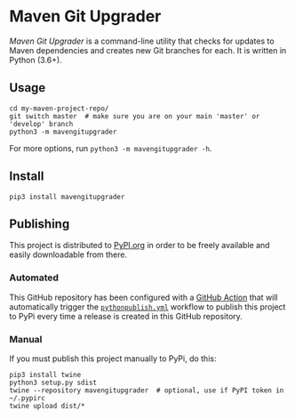 # Maven Git Upgrader

*Maven Git Upgrader* is a command-line utility that checks for updates to Maven
dependencies and creates new Git branches for each. It is written in Python
(3.6+).

## Usage

```shell script
cd my-maven-project-repo/
git switch master  # make sure you are on your main 'master' or 'develop' branch
python3 -m mavengitupgrader
```

For more options, run `python3 -m mavengitupgrader -h`.

## Install

```shell script
pip3 install mavengitupgrader
```

## Publishing

This project is distributed to [PyPI.org] in order to be freely available and
easily downloadable from there.

### Automated

This GitHub repository has been configured with a [GitHub Action] that will
automatically trigger the
[`pythonpublish.yml`](.github/workflows/pythonpublish.yml) workflow to publish
this project to PyPi every time a release is created in this GitHub repository.

### Manual

If you must publish this project manually to PyPi, do this:

```shell script
pip3 install twine
python3 setup.py sdist
twine --repository mavengitupgrader  # optional, use if PyPI token in ~/.pypirc
twine upload dist/*
```



<!-- Links -->
[PyPI.org]: https://pypi.org/project/mavengitupgrader/
[GitHub Action]: https://pypi.org/project/mavengitupgrader/
